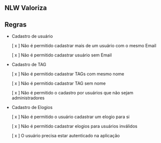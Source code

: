 ## NLW Valoriza

## Regras

- Cadastro de usuário

    [ x ] Não é permitido cadastrar mais de um usuário com o mesmo Email

    [ x ] Não é permitido cadastrar usuário sem Email

- Cadastro de TAG

    [ x ] Não é permitido cadastrar TAGs com mesmo nome

    [ x ] Não é permitido cadastrar TAG sem nome

    [ x ] Não é permitido o cadastro por usuários que não sejam administradores 

- Cadastro de Elogios

    [ x ] Não é permitido o usuário cadastrar um elogio para si

    [ x ] Não é permitido cadastrar elogios para usuários inválidos

    [ x ] O usuário precisa estar autenticado na aplicação